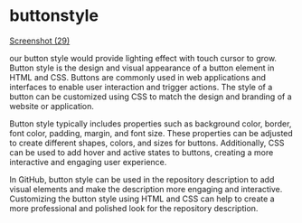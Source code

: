 # buttonstyle

 [Screenshot (29)](https://user-images.githubusercontent.com/129665472/232783369-9ecb017b-44cf-46e6-81f7-455ed8c314e0.png)

our button style would provide lighting effect with touch cursor to grow.
Button style is the design and visual appearance of a button element in HTML and CSS. Buttons are commonly used in web applications and interfaces to enable user interaction and trigger actions. The style of a button can be customized using CSS to match the design and branding of a website or application.

Button style typically includes properties such as background color, border, font color, padding, margin, and font size. These properties can be adjusted to create different shapes, colors, and sizes for buttons. Additionally, CSS can be used to add hover and active states to buttons, creating a more interactive and engaging user experience.

In GitHub, button style can be used in the repository description to add visual elements and make the description more engaging and interactive. Customizing the button style using HTML and CSS can help to create a more professional and polished look for the repository description.
